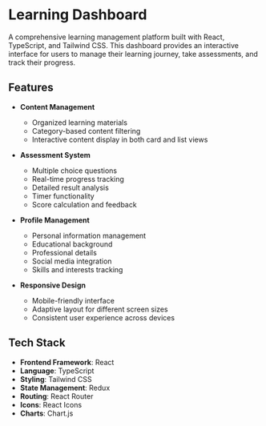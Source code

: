 # Learning Dashboard
A comprehensive learning management platform built with React, TypeScript, and Tailwind CSS. This dashboard provides an interactive interface for users to manage their learning journey, take assessments, and track their progress.

## Features

- **Content Management**
  - Organized learning materials
  - Category-based content filtering
  - Interactive content display in both card and list views

- **Assessment System**
  - Multiple choice questions
  - Real-time progress tracking
  - Detailed result analysis
  - Timer functionality
  - Score calculation and feedback

- **Profile Management**
  - Personal information management
  - Educational background
  - Professional details
  - Social media integration
  - Skills and interests tracking

- **Responsive Design**
  - Mobile-friendly interface
  - Adaptive layout for different screen sizes
  - Consistent user experience across devices

## Tech Stack

- **Frontend Framework**: React
- **Language**: TypeScript
- **Styling**: Tailwind CSS
- **State Management**: Redux
- **Routing**: React Router
- **Icons**: React Icons
- **Charts**: Chart.js


